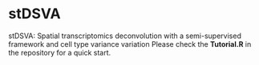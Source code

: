 # stDSVA
stDSVA: Spatial transcriptomics deconvolution with a semi-supervised framework and cell type variance variation
Please check the **Tutorial.R** in the repository for a quick start.
